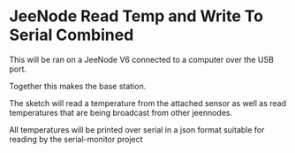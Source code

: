 # JeeNode Read Temp and Write To Serial Combined

This will be ran on a JeeNode V6 connected to a computer over the USB port.

Together this makes the base station.

The sketch will read a temperature from the attached sensor as well as read temperatures that are being broadcast from
other jeennodes.

All temperatures will be printed over serial in a json format suitable for reading by the serial-monitor project

